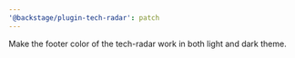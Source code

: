 ```yaml
---
'@backstage/plugin-tech-radar': patch
---
```


Make the footer color of the tech-radar work in both light and dark theme.
